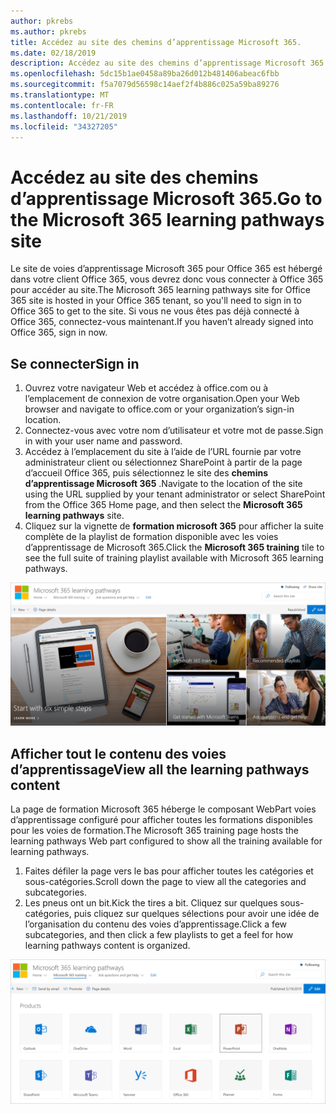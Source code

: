 ```yaml
---
author: pkrebs
ms.author: pkrebs
title: Accédez au site des chemins d’apprentissage Microsoft 365.
ms.date: 02/18/2019
description: Accédez au site des chemins d’apprentissage Microsoft 365.
ms.openlocfilehash: 5dc15b1ae0458a89ba26d012b481406abeac6fbb
ms.sourcegitcommit: f5a7079d56598c14aef2f4b886c025a59ba89276
ms.translationtype: MT
ms.contentlocale: fr-FR
ms.lasthandoff: 10/21/2019
ms.locfileid: "34327205"
---
```

# <a name="go-to-the-microsoft-365-learning-pathways-site"></a><span data-ttu-id="c27c1-103">Accédez au site des chemins d’apprentissage Microsoft 365.</span><span class="sxs-lookup"><span data-stu-id="c27c1-103">Go to the Microsoft 365 learning pathways site</span></span>

<span data-ttu-id="c27c1-104">Le site de voies d’apprentissage Microsoft 365 pour Office 365 est hébergé dans votre client Office 365, vous devrez donc vous connecter à Office 365 pour accéder au site.</span><span class="sxs-lookup"><span data-stu-id="c27c1-104">The Microsoft 365 learning pathways site for Office 365 site is hosted in your Office 365 tenant, so you'll need to sign in to Office 365 to get to the site.</span></span> <span data-ttu-id="c27c1-105">Si vous ne vous êtes pas déjà connecté à Office 365, connectez-vous maintenant.</span><span class="sxs-lookup"><span data-stu-id="c27c1-105">If you haven’t already signed into Office 365, sign in now.</span></span> 

## <a name="sign-in"></a><span data-ttu-id="c27c1-106">Se connecter</span><span class="sxs-lookup"><span data-stu-id="c27c1-106">Sign in</span></span>  

1.  <span data-ttu-id="c27c1-107">Ouvrez votre navigateur Web et accédez à office.com ou à l’emplacement de connexion de votre organisation.</span><span class="sxs-lookup"><span data-stu-id="c27c1-107">Open your Web browser and navigate to office.com or your organization’s sign-in location.</span></span> 
2.  <span data-ttu-id="c27c1-108">Connectez-vous avec votre nom d’utilisateur et votre mot de passe.</span><span class="sxs-lookup"><span data-stu-id="c27c1-108">Sign in with your user name and password.</span></span>
3.  <span data-ttu-id="c27c1-109">Accédez à l’emplacement du site à l’aide de l’URL fournie par votre administrateur client ou sélectionnez SharePoint à partir de la page d’accueil Office 365, puis sélectionnez le site des **chemins d’apprentissage Microsoft 365** .</span><span class="sxs-lookup"><span data-stu-id="c27c1-109">Navigate to the location of the site using the URL supplied by your tenant administrator or select SharePoint from the Office 365 Home page, and then select the **Microsoft 365 learning pathways** site.</span></span> 
5. <span data-ttu-id="c27c1-110">Cliquez sur la vignette de **formation microsoft 365** pour afficher la suite complète de la playlist de formation disponible avec les voies d’apprentissage de Microsoft 365.</span><span class="sxs-lookup"><span data-stu-id="c27c1-110">Click the **Microsoft 365 training** tile to see the full suite of training playlist available with Microsoft 365 learning pathways.</span></span> 

![CG-goto. png](media/cg-goto.png)

## <a name="view-all-the-learning-pathways-content"></a><span data-ttu-id="c27c1-112">Afficher tout le contenu des voies d’apprentissage</span><span class="sxs-lookup"><span data-stu-id="c27c1-112">View all the learning pathways content</span></span>
<span data-ttu-id="c27c1-113">La page de formation Microsoft 365 héberge le composant WebPart voies d’apprentissage configuré pour afficher toutes les formations disponibles pour les voies de formation.</span><span class="sxs-lookup"><span data-stu-id="c27c1-113">The Microsoft 365 training page hosts the learning pathways Web part configured to show all the training available for learning pathways.</span></span> 

1. <span data-ttu-id="c27c1-114">Faites défiler la page vers le bas pour afficher toutes les catégories et sous-catégories.</span><span class="sxs-lookup"><span data-stu-id="c27c1-114">Scroll down the page to view all the categories and subcategories.</span></span>
2. <span data-ttu-id="c27c1-115">Les pneus ont un bit.</span><span class="sxs-lookup"><span data-stu-id="c27c1-115">Kick the tires a bit.</span></span> <span data-ttu-id="c27c1-116">Cliquez sur quelques sous-catégories, puis cliquez sur quelques sélections pour avoir une idée de l’organisation du contenu des voies d’apprentissage.</span><span class="sxs-lookup"><span data-stu-id="c27c1-116">Click a few subcategories, and then click a few playlists to get a feel for how learning pathways content is organized.</span></span> 

![CG-gotoall. png](media/cg-gotoall.png)

